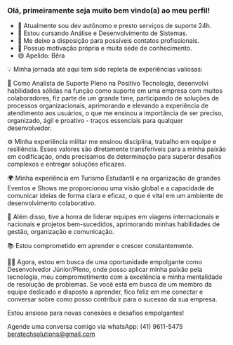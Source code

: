 ### Olá, primeiramente seja muito bem vindo(a) ao meu perfil!

- 👜 Atualmente sou dev autônomo e presto serviços de suporte 24h.
- 🔭 Estou cursando Análise e Desenvolvimento de Sistemas. 
- 🏬 Me deixo a disposição para possíveis contatos profissionais.
- 💬 Possuo motivação própria e muita sede de conhecimento.
- 😄 Apelido: Bêra


💡 Minha jornada até aqui tem sido repleta de experiências valiosas:

🔧 Como Analista de Suporte Pleno na Positivo Tecnologia, desenvolvi habilidades sólidas na função como suporte em uma empresa com muitos colaboradores, fiz parte de um grande time, participando de soluções de processos organizacionais, aprimorando e elevando a experiência de atendimento aos usuários, o que me ensinou a importância de ser preciso, organizado, ágil e proativo - traços essenciais para qualquer desenvolvedor.

⚙️ Minha experiência militar me ensinou disciplina, trabalho em equipe e resiliência. Esses valores são diretamente transferíveis para a minha paixão em codificação, onde precisamos de determinação para superar desafios complexos e entregar soluções eficazes.

🌍 Minha experiência em Turismo Estudantil e na organização de grandes Eventos e Shows me proporcionou uma visão global e a capacidade de comunicar ideias de forma clara e eficaz, o que é vital em um ambiente de desenvolvimento colaborativo.

👥 Além disso, tive a honra de liderar equipes em viagens internacionais e nacionais e projetos bem-sucedidos, aprimorando minhas habilidades de gestão, organização e comunicação.

📚 Estou comprometido em aprender e crescer constantemente. 

👨‍💻 Agora, estou em busca de uma oportunidade empolgante como Desenvolvedor Júnior/Pleno, onde posso aplicar minha paixão pela tecnologia, meu comprometimento com a excelência e minha mentalidade de resolução de problemas. Se você está em busca de um membro da equipe dedicado e disposto a aprender, fico feliz em me conectar e conversar sobre como posso contribuir para o sucesso da sua empresa.

Estou ansioso para novas conexões e desafios empolgantes!

Agende uma conversa comigo via whatsApp:
(41) 9611-5475
beratechsolutions@gmail.com
